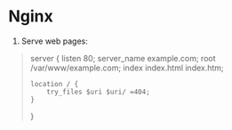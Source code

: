 # Nginx

1. Serve web pages:

<blockquote>
  
  server {
    listen 80;
    server_name example.com;
    root /var/www/example.com;
    index index.html index.htm;

    location / {
        try_files $uri $uri/ =404;
    }
  }
  
</blockquote>

